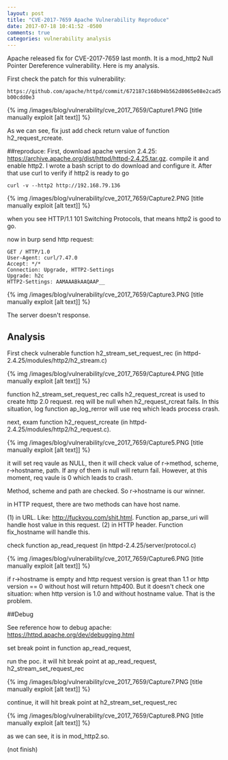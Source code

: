 ```yaml
---
layout: post
title: "CVE-2017-7659 Apache Vulnerability Reproduce"
date: 2017-07-18 10:41:52 -0500
comments: true
categories: vulnerability analysis
---
```


Apache released fix for CVE-2017-7659 last month. It is a mod_http2 Null Pointer Dereference vulnerability. Here is my analysis.

<!--more-->

First check the patch for this vulnerability:

`https://github.com/apache/httpd/commit/672187c168b94b562d8065e08e2cad5b00cdd0e3`

{% img  /images/blog/vulnerability/cve_2017_7659/Capture1.PNG   [title manually exploit [alt text]] %}

As we can see, fix just add check return value of function h2_request_rcreate.

##reproduce:
First, download apache version 2.4.25: https://archive.apache.org/dist/httpd/httpd-2.4.25.tar.gz. compile it and enable http2. I wrote a bash script to do download and configure it. After that use curl to verify if http2 is ready to go

`curl -v --http2 http://192.168.79.136`

{% img  /images/blog/vulnerability/cve_2017_7659/Capture2.PNG   [title manually exploit [alt text]] %}

when you see HTTP/1.1 101 Switching Protocols, that means http2 is good to go.

now in burp send http request:

```
GET / HTTP/1.0
User-Agent: curl/7.47.0
Accept: */*
Connection: Upgrade, HTTP2-Settings
Upgrade: h2c
HTTP2-Settings: AAMAAABkAAQAAP__
```
{% img  /images/blog/vulnerability/cve_2017_7659/Capture3.PNG   [title manually exploit [alt text]] %}

The server doesn't response.

## Analysis

First check vulnerable function h2_stream_set_request_rec (in httpd-2.4.25/modules/http2/h2_stream.c)

{% img  /images/blog/vulnerability/cve_2017_7659/Capture4.PNG   [title manually exploit [alt text]] %}

function h2_stream_set_request_rec calls h2_request_rcreat is used to create http 2.0 request. req will be null when h2_request_rcreat fails.
In this situation, log function ap_log_rerror will use req which leads process crash.

next, exam function h2_request_rcreate (in httpd-2.4.25/modules/http2/h2_request.c). 

{% img  /images/blog/vulnerability/cve_2017_7659/Capture5.PNG   [title manually exploit [alt text]] %}

it will set req vaule as NULL, then it will check value of r->method, scheme, r->hostname, path. If any of them is null will return fail. However, at this moment, req vaule is 0 which leads to crash.

Method, scheme and path are checked. So r->hostname is our winner.

in HTTP request, there are two methods can have host name.

(1) in URL. Like: http://fuckyou.com/shit.html. Function ap_parse_uri will handle host value in this request.
(2) in HTTP header. Function fix_hostname will handle this.

check function ap_read_request (in httpd-2.4.25/server/protocol.c)

{% img  /images/blog/vulnerability/cve_2017_7659/Capture6.PNG   [title manually exploit [alt text]] %}

if r->hostname is empty and http request version is great than 1.1 or http version == 0 without host will return http400. But it doesn't check one situation: when http version is 1.0 and without hostname value. That is the problem.


##Debug

See reference how to debug apache: https://httpd.apache.org/dev/debugging.html

set break point in function ap_read_request, 


run the poc. it will hit break point at ap_read_request, h2_stream_set_request_rec

{% img  /images/blog/vulnerability/cve_2017_7659/Capture7.PNG   [title manually exploit [alt text]] %}

continue, it will hit break point at h2_stream_set_request_rec

{% img  /images/blog/vulnerability/cve_2017_7659/Capture8.PNG   [title manually exploit [alt text]] %}

as we can see, it is in mod_http2.so.

(not finish)

